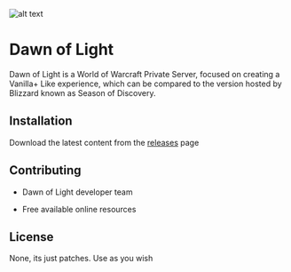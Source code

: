 ![alt text]([http://url/to/img.png](https://i.imgur.com/XtvT1Ad.png))

# Dawn of Light

Dawn of Light is a World of Warcraft Private Server, focused on creating a Vanilla+ Like experience, which can be compared to the version hosted by Blizzard known as Season of Discovery.

## Installation


Download the latest content from the [releases](https://pip.pypa.io/en/stable/) page


## Contributing

- Dawn of Light developer team

- Free available online resources

## License

None, its just patches. Use as you wish
